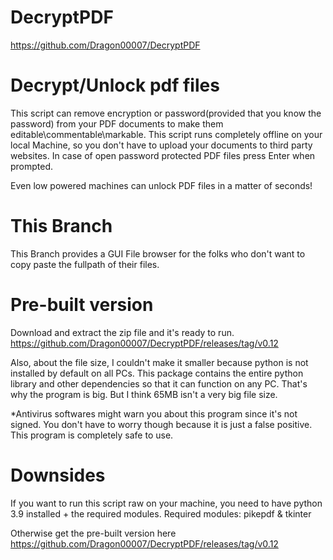 # DecryptPDF
https://github.com/Dragon00007/DecryptPDF
# Decrypt/Unlock pdf files
This script can remove encryption or password(provided that you know the password) from your PDF documents to make them editable\commentable\markable. This script runs completely offline on your local Machine, so you don't have to upload your documents to third party websites.
In case of open password protected PDF files press Enter when prompted.

Even low powered machines can unlock PDF files in a matter of seconds!

# This Branch
This Branch provides a GUI File browser for the folks who don't want to copy paste the fullpath of their files.

# Pre-built version
Download and extract the zip file and it's ready to run. https://github.com/Dragon00007/DecryptPDF/releases/tag/v0.12

Also, about the file size, I couldn't make it smaller because python is not installed by default on all PCs. This package contains the entire python library and other dependencies so that it can function on any PC. That's why the program is big. But I think 65MB isn't a very big file size.

*Antivirus softwares might warn you about this program since it's not signed. You don't have to worry though because it is just a false positive. This program is completely safe to use. 

# Downsides
If you want to run this script raw on your machine, you need to have python 3.9 installed + the required modules.
Required modules: pikepdf & tkinter

Otherwise get the pre-built version here https://github.com/Dragon00007/DecryptPDF/releases/tag/v0.12
